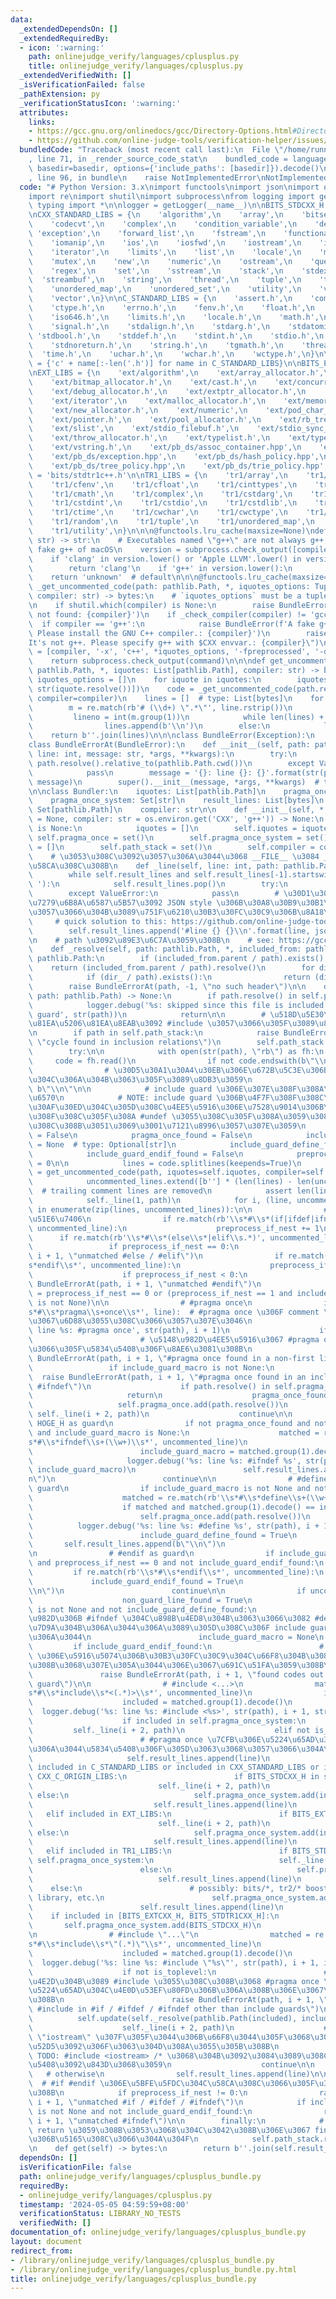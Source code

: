 ```yaml
---
data:
  _extendedDependsOn: []
  _extendedRequiredBy:
  - icon: ':warning:'
    path: onlinejudge_verify/languages/cplusplus.py
    title: onlinejudge_verify/languages/cplusplus.py
  _extendedVerifiedWith: []
  _isVerificationFailed: false
  _pathExtension: py
  _verificationStatusIcon: ':warning:'
  attributes:
    links:
    - https://gcc.gnu.org/onlinedocs/gcc/Directory-Options.html#Directory-Options
    - https://github.com/online-judge-tools/verification-helper/issues/280
  bundledCode: "Traceback (most recent call last):\n  File \"/home/runner/.local/lib/python3.10/site-packages/onlinejudge_verify/documentation/build.py\"\
    , line 71, in _render_source_code_stat\n    bundled_code = language.bundle(stat.path,\
    \ basedir=basedir, options={'include_paths': [basedir]}).decode()\n  File \"/home/runner/.local/lib/python3.10/site-packages/onlinejudge_verify/languages/python.py\"\
    , line 96, in bundle\n    raise NotImplementedError\nNotImplementedError\n"
  code: "# Python Version: 3.x\nimport functools\nimport json\nimport os\nimport pathlib\n\
    import re\nimport shutil\nimport subprocess\nfrom logging import getLogger\nfrom\
    \ typing import *\n\nlogger = getLogger(__name__)\n\nBITS_STDCXX_H = 'bits/stdc++.h'\n\
    \nCXX_STANDARD_LIBS = {\n    'algorithm',\n    'array',\n    'bitset',\n    'chrono',\n\
    \    'codecvt',\n    'complex',\n    'condition_variable',\n    'deque',\n   \
    \ 'exception',\n    'forward_list',\n    'fstream',\n    'functional',\n    'future',\n\
    \    'iomanip',\n    'ios',\n    'iosfwd',\n    'iostream',\n    'istream',\n\
    \    'iterator',\n    'limits',\n    'list',\n    'locale',\n    'map',\n    'memory',\n\
    \    'mutex',\n    'new',\n    'numeric',\n    'ostream',\n    'queue',\n    'random',\n\
    \    'regex',\n    'set',\n    'sstream',\n    'stack',\n    'stdexcept',\n  \
    \  'streambuf',\n    'string',\n    'thread',\n    'tuple',\n    'typeinfo',\n\
    \    'unordered_map',\n    'unordered_set',\n    'utility',\n    'valarray',\n\
    \    'vector',\n}\n\nC_STANDARD_LIBS = {\n    'assert.h',\n    'complex.h',\n\
    \    'ctype.h',\n    'errno.h',\n    'fenv.h',\n    'float.h',\n    'inttypes.h',\n\
    \    'iso646.h',\n    'limits.h',\n    'locale.h',\n    'math.h',\n    'setjmp.h',\n\
    \    'signal.h',\n    'stdalign.h',\n    'stdarg.h',\n    'stdatomic.h',\n   \
    \ 'stdbool.h',\n    'stddef.h',\n    'stdint.h',\n    'stdio.h',\n    'stdlib.h',\n\
    \    'stdnoreturn.h',\n    'string.h',\n    'tgmath.h',\n    'threads.h',\n  \
    \  'time.h',\n    'uchar.h',\n    'wchar.h',\n    'wctype.h',\n}\n\nCXX_C_ORIGIN_LIBS\
    \ = {'c' + name[:-len('.h')] for name in C_STANDARD_LIBS}\n\nBITS_EXTCXX_H = 'bits/extc++.h'\n\
    \nEXT_LIBS = {\n    'ext/algorithm',\n    'ext/array_allocator.h',\n    'ext/atomicity.h',\n\
    \    'ext/bitmap_allocator.h',\n    'ext/cast.h',\n    'ext/concurrence.h',\n\
    \    'ext/debug_allocator.h',\n    'ext/extptr_allocator.h',\n    'ext/functional',\n\
    \    'ext/iterator',\n    'ext/malloc_allocator.h',\n    'ext/memory',\n    'ext/mt_allocator.h',\n\
    \    'ext/new_allocator.h',\n    'ext/numeric',\n    'ext/pod_char_traits.h',\n\
    \    'ext/pointer.h',\n    'ext/pool_allocator.h',\n    'ext/rb_tree',\n    'ext/rope',\n\
    \    'ext/slist',\n    'ext/stdio_filebuf.h',\n    'ext/stdio_sync_filebuf.h',\n\
    \    'ext/throw_allocator.h',\n    'ext/typelist.h',\n    'ext/type_traits.h',\n\
    \    'ext/vstring.h',\n    'ext/pb_ds/assoc_container.hpp',\n    'ext/pb_ds/priority_queue.hpp',\n\
    \    'ext/pb_ds/exception.hpp',\n    'ext/pb_ds/hash_policy.hpp',\n    'ext/pb_ds/list_update_policy.hpp',\n\
    \    'ext/pb_ds/tree_policy.hpp',\n    'ext/pb_ds/trie_policy.hpp',\n}\n\nBITS_STDTR1CXX_H\
    \ = 'bits/stdtr1c++.h'\n\nTR1_LIBS = {\n    'tr1/array',\n    'tr1/cctype',\n\
    \    'tr1/cfenv',\n    'tr1/cfloat',\n    'tr1/cinttypes',\n    'tr1/climits',\n\
    \    'tr1/cmath',\n    'tr1/complex',\n    'tr1/cstdarg',\n    'tr1/cstdbool',\n\
    \    'tr1/cstdint',\n    'tr1/cstdio',\n    'tr1/cstdlib',\n    'tr1/ctgmath',\n\
    \    'tr1/ctime',\n    'tr1/cwchar',\n    'tr1/cwctype',\n    'tr1/functional',\n\
    \    'tr1/random',\n    'tr1/tuple',\n    'tr1/unordered_map',\n    'tr1/unordered_set',\n\
    \    'tr1/utility',\n}\n\n\n@functools.lru_cache(maxsize=None)\ndef _check_compiler(compiler:\
    \ str) -> str:\n    # Executables named \"g++\" are not always g++, due to the\
    \ fake g++ of macOS\n    version = subprocess.check_output([compiler, '--version']).decode()\n\
    \    if 'clang' in version.lower() or 'Apple LLVM'.lower() in version.lower():\n\
    \        return 'clang'\n    if 'g++' in version.lower():\n        return 'gcc'\n\
    \    return 'unknown'  # default\n\n\n@functools.lru_cache(maxsize=None)\ndef\
    \ _get_uncommented_code(path: pathlib.Path, *, iquotes_options: Tuple[str, ...],\
    \ compiler: str) -> bytes:\n    # `iquotes_options` must be a tuple to use `lru_cache`\n\
    \n    if shutil.which(compiler) is None:\n        raise BundleError(f'command\
    \ not found: {compiler}')\n    if _check_compiler(compiler) != 'gcc':\n      \
    \  if compiler == 'g++':\n            raise BundleError(f'A fake g++ is detected.\
    \ Please install the GNU C++ compiler.: {compiler}')\n        raise BundleError(f\"\
    It's not g++. Please specify g++ with $CXX envvar.: {compiler}\")\n    command\
    \ = [compiler, '-x', 'c++', *iquotes_options, '-fpreprocessed', '-dD', '-E', str(path)]\n\
    \    return subprocess.check_output(command)\n\n\ndef get_uncommented_code(path:\
    \ pathlib.Path, *, iquotes: List[pathlib.Path], compiler: str) -> bytes:\n   \
    \ iquotes_options = []\n    for iquote in iquotes:\n        iquotes_options.extend(['-I',\
    \ str(iquote.resolve())])\n    code = _get_uncommented_code(path.resolve(), iquotes_options=tuple(iquotes_options),\
    \ compiler=compiler)\n    lines = []  # type: List[bytes]\n    for line in code.splitlines(keepends=True):\n\
    \        m = re.match(rb'# (\\d+) \".*\"', line.rstrip())\n        if m:\n   \
    \         lineno = int(m.group(1))\n            while len(lines) + 1 < lineno:\n\
    \                lines.append(b'\\n')\n        else:\n            lines.append(line)\n\
    \    return b''.join(lines)\n\n\nclass BundleError(Exception):\n    pass\n\n\n\
    class BundleErrorAt(BundleError):\n    def __init__(self, path: pathlib.Path,\
    \ line: int, message: str, *args, **kwargs):\n        try:\n            path =\
    \ path.resolve().relative_to(pathlib.Path.cwd())\n        except ValueError:\n\
    \            pass\n        message = '{}: line {}: {}'.format(str(path), line,\
    \ message)\n        super().__init__(message, *args, **kwargs)  # type: ignore\n\
    \n\nclass Bundler:\n    iquotes: List[pathlib.Path]\n    pragma_once: Set[pathlib.Path]\n\
    \    pragma_once_system: Set[str]\n    result_lines: List[bytes]\n    path_stack:\
    \ Set[pathlib.Path]\n    compiler: str\n\n    def __init__(self, *, iquotes: Optional[List[pathlib.Path]]\
    \ = None, compiler: str = os.environ.get('CXX', 'g++')) -> None:\n        if iquotes\
    \ is None:\n            iquotes = []\n        self.iquotes = iquotes\n       \
    \ self.pragma_once = set()\n        self.pragma_once_system = set()\n        self.result_lines\
    \ = []\n        self.path_stack = set()\n        self.compiler = compiler\n\n\
    \    # \u3053\u308C\u3092\u3057\u306A\u3044\u3068 __FILE__ \u3084 __LINE__ \u304C\
    \u58CA\u308C\u308B\n    def _line(self, line: int, path: pathlib.Path) -> None:\n\
    \        while self.result_lines and self.result_lines[-1].startswith(b'#line\
    \ '):\n            self.result_lines.pop()\n        try:\n            path = path.relative_to(pathlib.Path.cwd())\n\
    \        except ValueError:\n            pass\n        # \u30D1\u30B9\u4E2D\u306E\
    \u7279\u6B8A\u6587\u5B57\u3092 JSON style \u306B\u30A8\u30B9\u30B1\u30FC\u30D7\
    \u3057\u3066\u304B\u3089\u751F\u6210\u30B3\u30FC\u30C9\u306B\u8A18\u8FF0\n   \
    \     # quick solution to this: https://github.com/online-judge-tools/verification-helper/issues/280\n\
    \        self.result_lines.append('#line {} {}\\n'.format(line, json.dumps(str(path))).encode())\n\
    \n    # path \u3092\u89E3\u6C7A\u3059\u308B\n    # see: https://gcc.gnu.org/onlinedocs/gcc/Directory-Options.html#Directory-Options\n\
    \    def _resolve(self, path: pathlib.Path, *, included_from: pathlib.Path) ->\
    \ pathlib.Path:\n        if (included_from.parent / path).exists():\n        \
    \    return (included_from.parent / path).resolve()\n        for dir_ in self.iquotes:\n\
    \            if (dir_ / path).exists():\n                return (dir_ / path).resolve()\n\
    \        raise BundleErrorAt(path, -1, \"no such header\")\n\n    def update(self,\
    \ path: pathlib.Path) -> None:\n        if path.resolve() in self.pragma_once:\n\
    \            logger.debug('%s: skipped since this file is included once with include\
    \ guard', str(path))\n            return\n\n        # \u518D\u5E30\u7684\u306B\
    \u81EA\u5206\u81EA\u8EAB\u3092 #include \u3057\u3066\u305F\u3089\u8AE6\u3081\u308B\
    \n        if path in self.path_stack:\n            raise BundleErrorAt(path, -1,\
    \ \"cycle found in inclusion relations\")\n        self.path_stack.add(path)\n\
    \        try:\n\n            with open(str(path), \"rb\") as fh:\n           \
    \     code = fh.read()\n                if not code.endswith(b\"\\n\"):\n    \
    \                # \u30D5\u30A1\u30A4\u30EB\u306E\u672B\u5C3E\u306B\u6539\u884C\
    \u304C\u306A\u304B\u3063\u305F\u3089\u8DB3\u3059\n                    code +=\
    \ b\"\\n\"\n\n            # include guard \u306E\u307E\u308F\u308A\u306E\u5909\
    \u6570\n            # NOTE: include guard \u306B\u4F7F\u308F\u308C\u305F\u30DE\
    \u30AF\u30ED\u304C\u305D\u308C\u4EE5\u5916\u306E\u7528\u9014\u306B\u3082\u4F7F\
    \u308F\u308C\u305F\u308A #undef \u3055\u308C\u305F\u308A\u3059\u308B\u3068\u58CA\
    \u308C\u308B\u3051\u3069\u3001\u7121\u8996\u3057\u307E\u3059\n            non_guard_line_found\
    \ = False\n            pragma_once_found = False\n            include_guard_macro\
    \ = None  # type: Optional[str]\n            include_guard_define_found = False\n\
    \            include_guard_endif_found = False\n            preprocess_if_nest\
    \ = 0\n\n            lines = code.splitlines(keepends=True)\n            uncommented_lines\
    \ = get_uncommented_code(path, iquotes=self.iquotes, compiler=self.compiler).splitlines(keepends=True)\n\
    \            uncommented_lines.extend([b''] * (len(lines) - len(uncommented_lines)))\
    \  # trailing comment lines are removed\n            assert len(lines) == len(uncommented_lines)\n\
    \            self._line(1, path)\n            for i, (line, uncommented_line)\
    \ in enumerate(zip(lines, uncommented_lines)):\n\n                # nest \u306E\
    \u51E6\u7406\n                if re.match(rb'\\s*#\\s*(if|ifdef|ifndef)\\s.*',\
    \ uncommented_line):\n                    preprocess_if_nest += 1\n          \
    \      if re.match(rb'\\s*#\\s*(else\\s*|elif\\s.*)', uncommented_line):\n   \
    \                 if preprocess_if_nest == 0:\n                        raise BundleErrorAt(path,\
    \ i + 1, \"unmatched #else / #elif\")\n                if re.match(rb'\\s*#\\\
    s*endif\\s*', uncommented_line):\n                    preprocess_if_nest -= 1\n\
    \                    if preprocess_if_nest < 0:\n                        raise\
    \ BundleErrorAt(path, i + 1, \"unmatched #endif\")\n                is_toplevel\
    \ = preprocess_if_nest == 0 or (preprocess_if_nest == 1 and include_guard_macro\
    \ is not None)\n\n                # #pragma once\n                if re.match(rb'\\\
    s*#\\s*pragma\\s+once\\s*', line):  # #pragma once \u306F comment \u6271\u3044\
    \u3067\u6D88\u3055\u308C\u3066\u3057\u307E\u3046\n                    logger.debug('%s:\
    \ line %s: #pragma once', str(path), i + 1)\n                    if non_guard_line_found:\n\
    \                        # \u5148\u982D\u4EE5\u5916\u3067 #pragma once \u3055\u308C\
    \u3066\u305F\u5834\u5408\u306F\u8AE6\u3081\u308B\n                        raise\
    \ BundleErrorAt(path, i + 1, \"#pragma once found in a non-first line\")\n   \
    \                 if include_guard_macro is not None:\n                      \
    \  raise BundleErrorAt(path, i + 1, \"#pragma once found in an include guard with\
    \ #ifndef\")\n                    if path.resolve() in self.pragma_once:\n   \
    \                     return\n                    pragma_once_found = True\n \
    \                   self.pragma_once.add(path.resolve())\n                   \
    \ self._line(i + 2, path)\n                    continue\n\n                # #ifndef\
    \ HOGE_H as guard\n                if not pragma_once_found and not non_guard_line_found\
    \ and include_guard_macro is None:\n                    matched = re.match(rb'\\\
    s*#\\s*ifndef\\s+(\\w+)\\s*', uncommented_line)\n                    if matched:\n\
    \                        include_guard_macro = matched.group(1).decode()\n   \
    \                     logger.debug('%s: line %s: #ifndef %s', str(path), i + 1,\
    \ include_guard_macro)\n                        self.result_lines.append(b\"\\\
    n\")\n                        continue\n\n                # #define HOGE_H as\
    \ guard\n                if include_guard_macro is not None and not include_guard_define_found:\n\
    \                    matched = re.match(rb'\\s*#\\s*define\\s+(\\w+)\\s*', uncommented_line)\n\
    \                    if matched and matched.group(1).decode() == include_guard_macro:\n\
    \                        self.pragma_once.add(path.resolve())\n              \
    \          logger.debug('%s: line %s: #define %s', str(path), i + 1, include_guard_macro)\n\
    \                        include_guard_define_found = True\n                 \
    \       self.result_lines.append(b\"\\n\")\n                        continue\n\
    \n                # #endif as guard\n                if include_guard_define_found\
    \ and preprocess_if_nest == 0 and not include_guard_endif_found:\n           \
    \         if re.match(rb'\\s*#\\s*endif\\s*', uncommented_line):\n           \
    \             include_guard_endif_found = True\n                        self.result_lines.append(b\"\
    \\n\")\n                        continue\n\n                if uncommented_line:\n\
    \                    non_guard_line_found = True\n                    if include_guard_macro\
    \ is not None and not include_guard_define_found:\n                        # \u5148\
    \u982D\u306B #ifndef \u304C\u898B\u4ED8\u304B\u3063\u3066\u3082 #define \u304C\
    \u7D9A\u304B\u306A\u3044\u306A\u3089\u305D\u308C\u306F include guard \u3067\u306F\
    \u306A\u3044\n                        include_guard_macro = None\n           \
    \         if include_guard_endif_found:\n                        # include guard\
    \ \u306E\u5916\u5074\u306B\u30B3\u30FC\u30C9\u304C\u66F8\u304B\u308C\u3066\u3044\
    \u308B\u3068\u307E\u305A\u3044\u306E\u3067\u691C\u51FA\u3059\u308B\n         \
    \               raise BundleErrorAt(path, i + 1, \"found codes out of include\
    \ guard\")\n\n                # #include <...>\n                matched = re.match(rb'\\\
    s*#\\s*include\\s*<(.*)>\\s*', uncommented_line)\n                if matched:\n\
    \                    included = matched.group(1).decode()\n                  \
    \  logger.debug('%s: line %s: #include <%s>', str(path), i + 1, str(included))\n\
    \                    if included in self.pragma_once_system:\n               \
    \         self._line(i + 2, path)\n                    elif not is_toplevel:\n\
    \                        # #pragma once \u7CFB\u306E\u5224\u65AD\u304C\u3067\u304D\
    \u306A\u3044\u5834\u5408\u306F\u305D\u3063\u3068\u3057\u3066\u304A\u304F\n   \
    \                     self.result_lines.append(line)\n                    elif\
    \ included in C_STANDARD_LIBS or included in CXX_STANDARD_LIBS or included in\
    \ CXX_C_ORIGIN_LIBS:\n                        if BITS_STDCXX_H in self.pragma_once_system:\n\
    \                            self._line(i + 2, path)\n                       \
    \ else:\n                            self.pragma_once_system.add(included)\n \
    \                           self.result_lines.append(line)\n                 \
    \   elif included in EXT_LIBS:\n                        if BITS_EXTCXX_H in self.pragma_once_system:\n\
    \                            self._line(i + 2, path)\n                       \
    \ else:\n                            self.pragma_once_system.add(included)\n \
    \                           self.result_lines.append(line)\n                 \
    \   elif included in TR1_LIBS:\n                        if BITS_STDTR1CXX_H in\
    \ self.pragma_once_system:\n                            self._line(i + 2, path)\n\
    \                        else:\n                            self.pragma_once_system.add(included)\n\
    \                            self.result_lines.append(line)\n                \
    \    else:\n                        # possibly: bits/*, tr2/* boost/*, c-posix\
    \ library, etc.\n                        self.pragma_once_system.add(included)\n\
    \                        self.result_lines.append(line)\n                    \
    \    if included in [BITS_EXTCXX_H, BITS_STDTR1CXX_H]:\n                     \
    \       self.pragma_once_system.add(BITS_STDCXX_H)\n                    continue\n\
    \n                # #include \"...\"\n                matched = re.match(rb'\\\
    s*#\\s*include\\s*\"(.*)\"\\s*', uncommented_line)\n                if matched:\n\
    \                    included = matched.group(1).decode()\n                  \
    \  logger.debug('%s: line %s: #include \"%s\"', str(path), i + 1, included)\n\
    \                    if not is_toplevel:\n                        # #if \u306E\
    \u4E2D\u304B\u3089 #include \u3055\u308C\u308B\u3068 #pragma once \u7CFB\u306E\
    \u5224\u65AD\u304C\u4E0D\u53EF\u80FD\u306B\u306A\u308B\u306E\u3067\u8AE6\u3081\
    \u308B\n                        raise BundleErrorAt(path, i + 1, \"unable to process\
    \ #include in #if / #ifdef / #ifndef other than include guards\")\n          \
    \          self.update(self._resolve(pathlib.Path(included), included_from=path))\n\
    \                    self._line(i + 2, path)\n                    # TODO: #include\
    \ \"iostream\" \u307F\u305F\u3044\u306B\u66F8\u3044\u305F\u3068\u304D\u306E\u6319\
    \u52D5\u3092\u306F\u3063\u304D\u308A\u3055\u305B\u308B\n                    #\
    \ TODO: #include <iostream> /* \u3068\u304B\u3092\u3084\u3089\u308C\u305F\u5834\
    \u5408\u3092\u843D\u3068\u3059\n                    continue\n\n             \
    \   # otherwise\n                self.result_lines.append(line)\n\n          \
    \  # #if #endif \u306E\u5BFE\u5FDC\u304C\u58CA\u308C\u3066\u305F\u3089\u8AE6\u3081\
    \u308B\n            if preprocess_if_nest != 0:\n                raise BundleErrorAt(path,\
    \ i + 1, \"unmatched #if / #ifdef / #ifndef\")\n            if include_guard_macro\
    \ is not None and not include_guard_endif_found:\n                raise BundleErrorAt(path,\
    \ i + 1, \"unmatched #ifndef\")\n\n        finally:\n            # \u4E2D\u3067\
    \ return \u3059\u308B\u3053\u3068\u304C\u3042\u308B\u306E\u3067 finally \u7BC0\
    \u306B\u5165\u308C\u3066\u304A\u304F\n            self.path_stack.remove(path)\n\
    \n    def get(self) -> bytes:\n        return b''.join(self.result_lines)\n"
  dependsOn: []
  isVerificationFile: false
  path: onlinejudge_verify/languages/cplusplus_bundle.py
  requiredBy:
  - onlinejudge_verify/languages/cplusplus.py
  timestamp: '2024-05-05 04:59:59+08:00'
  verificationStatus: LIBRARY_NO_TESTS
  verifiedWith: []
documentation_of: onlinejudge_verify/languages/cplusplus_bundle.py
layout: document
redirect_from:
- /library/onlinejudge_verify/languages/cplusplus_bundle.py
- /library/onlinejudge_verify/languages/cplusplus_bundle.py.html
title: onlinejudge_verify/languages/cplusplus_bundle.py
---
```

